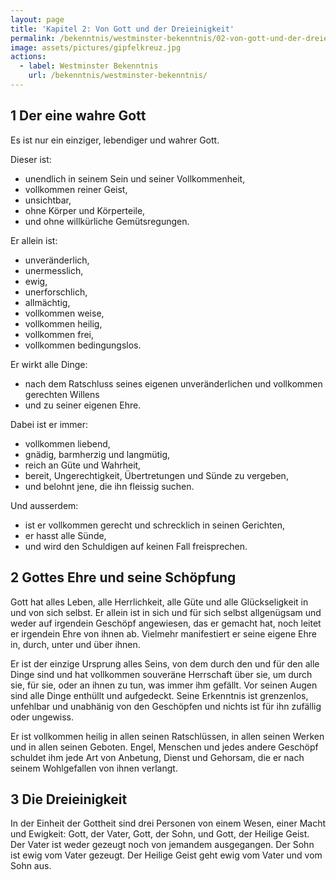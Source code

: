 ```yaml
---
layout: page
title: 'Kapitel 2: Von Gott und der Dreieinigkeit'
permalink: /bekenntnis/westminster-bekenntnis/02-von-gott-und-der-dreieinigkeit
image: assets/pictures/gipfelkreuz.jpg
actions:
  - label: Westminster Bekenntnis
    url: /bekenntnis/westminster-bekenntnis/
---
```


## 1 Der eine wahre Gott

Es ist nur ein einziger, lebendiger und
wahrer Gott.

Dieser ist:

- unendlich in seinem Sein und seiner Vollkommenheit,
- vollkommen reiner Geist,
- unsichtbar,
- ohne Körper und Körperteile,
- und ohne willkürliche Gemütsregungen.

Er allein ist:

- unveränderlich,
- unermesslich,
- ewig,
- unerforschlich,
- allmächtig,
- vollkommen weise,
- vollkommen heilig,
- vollkommen frei,
- vollkommen bedingungslos.

Er wirkt alle Dinge:

- nach dem Ratschluss seines eigenen unveränderlichen und vollkommen gerechten
  Willens
- und zu seiner eigenen Ehre.

Dabei ist er immer:

- vollkommen liebend,
- gnädig, barmherzig und langmütig,
- reich an Güte und Wahrheit,
- bereit, Ungerechtigkeit, Übertretungen und Sünde zu vergeben,
- und belohnt jene, die ihn fleissig suchen.

Und ausserdem:

- ist er vollkommen gerecht und schrecklich in seinen Gerichten,
- er hasst alle Sünde,
- und wird den Schuldigen auf keinen Fall freisprechen.

## 2 Gottes Ehre und seine Schöpfung

Gott hat alles Leben, alle Herrlichkeit,
alle Güte und alle Glückseligkeit in und
von sich selbst. Er allein ist in sich und für sich selbst allgenügsam und
weder auf irgendein Geschöpf angewiesen, das er gemacht hat,
noch leitet er irgendein Ehre von ihnen ab. Vielmehr manifestiert
er seine eigene Ehre in, durch, unter und über ihnen.

Er ist der einzige Ursprung alles Seins, von dem durch den und für den alle
Dinge sind und hat vollkommen souveräne Herrschaft über sie, um
durch sie, für sie, oder an ihnen zu tun, was immer ihm gefällt. Vor seinen Augen sind alle Dinge enthüllt und
aufgedeckt. Seine Erkenntnis ist grenzenlos, unfehlbar und
unabhänig von den Geschöpfen und nichts ist für ihn
zufällig oder ungewiss.

Er ist vollkommen heilig in allen seinen Ratschlüssen, in allen seinen Werken
und in allen seinen Geboten. Engel, Menschen und jedes
andere Geschöpf schuldet ihm jede Art von Anbetung, Dienst und Gehorsam, die er
nach seinem Wohlgefallen von ihnen verlangt.

## 3 Die Dreieinigkeit

In der Einheit der Gottheit sind drei Personen von einem Wesen, einer Macht und
Ewigkeit: Gott, der Vater, Gott, der Sohn, und Gott, der Heilige Geist. Der Vater ist weder gezeugt noch
von jemandem ausgegangen. Der Sohn ist ewig vom Vater gezeugt. Der Heilige Geist geht ewig vom Vater und vom
Sohn aus.
